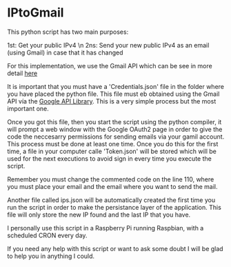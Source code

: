 # IPtoGmail

This python script has two main purposes:

  1st: Get your public IPv4 \n
  2ns: Send your new public IPv4 as an email (using Gmail) in case that it has changed
 
For this implementation, we use the Gmail API which can be see in more detail <a href="https://developers.google.com/gmail/api/quickstart/python">here</a>

It is important that you must have a 'Credentials.json' file in the folder where you have placed the python file. This file must eb obtained using the Gmail API vía the <a href="https://console.cloud.google.com/apis/library">Google API Library</a>. This is a very simple process but the most important one.

Once you got this file, then you start the script using the python compiler, it will prompt a web window with the Google OAuth2 page in order to give the code the neccesarry permissions for sending emails via your gamil account. This process must be done at least one time. Once you do this for the first time, a file in your computer calle 'Token.json' will be stored which will be used for the next executions to avoid sign in every time you execute the script.

Remember you must change the commented code on the line 110, where you must place your email and the email where you want to send the mail.

Another file called ips.json will be automatically created the first time you run the script in order to make the persistance layer of the application. This file will only store the new IP found and the last IP that you have.

I personally use this script in a Raspberry Pi running Raspbian, with a scheduled CRON every day.

If you need any help with this script or want to ask some doubt I will be glad to help you in anything I could.

